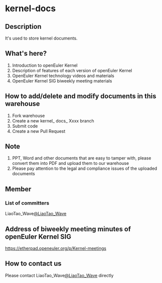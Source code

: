# kernel-docs

## Description
It's used to store kernel documents.

## What's here?
1. Introduction to openEuler Kernel
2. Description of features of each version of openEuler Kernel
3. OpenEuler Kernel technology videos and materials
4. OpenEuler Kernel SIG biweekly meeting materials

## How to add/delete and modify documents in this warehouse
1. Fork warehouse
2. Create a new kernel_ docs_ Xxxx branch
3. Submit code
4. Create a new Pull Request

## Note
1. PPT, Word and other documents that are easy to tamper with, please convert them into PDF and upload them to our warehouse
2. Please pay attention to the legal and compliance issues of the uploaded documents

## Member

### List of committers
LiaoTao_Wave[@LiaoTao_Wave](https://gitee.com/LiaoTao_Wave)

## Address of biweekly meeting minutes of openEuler Kernel SIG
https://etherpad.openeuler.org/p/Kernel-meetings

## How to contact us
Please contact LiaoTao_Wave[@LiaoTao_Wave](https://gitee.com/LiaoTao_Wave) directly
